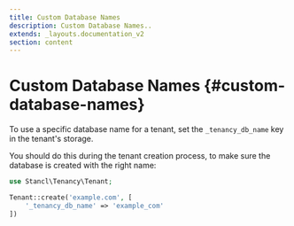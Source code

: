 ```yaml
---
title: Custom Database Names
description: Custom Database Names..
extends: _layouts.documentation_v2
section: content
---
```


# Custom Database Names {#custom-database-names}

To use a specific database name for a tenant, set the `_tenancy_db_name` key in the tenant's storage.

You should do this during the tenant creation process, to make sure the database is created with the right name:

```php
use Stancl\Tenancy\Tenant;

Tenant::create('example.com', [
    '_tenancy_db_name' => 'example_com'
])
```
